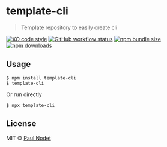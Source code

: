 # template-cli
> Template repository to easily create cli

[![XO code style](https://img.shields.io/badge/code_style-XO-5ed9c7.svg)](https://github.com/xojs/xo)
[![GitHub workflow status](https://img.shields.io/github/workflow/status/pnxdxt/template-cli/CI)](https://github.com/pnxdxt/template-cli)
[![npm bundle size](https://img.shields.io/bundlephobia/min/template-cli)](https://bundlephobia.com/package/template-cli)
[![npm downloads](https://img.shields.io/npm/dt/template-cli)](https://www.npmjs.com/package/template-cli)

## Usage

```shell
$ npm install template-cli
$ template-cli
```

Or run directly
```shell
$ npx template-cli
```

## License

MIT © [Paul Nodet](https://pnodet.com)
